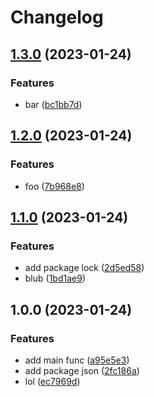 # Changelog

## [1.3.0](https://github.com/luismeyer/test/compare/v1.2.0...v1.3.0) (2023-01-24)


### Features

* bar ([bc1bb7d](https://github.com/luismeyer/test/commit/bc1bb7dd5a6aec33a06e34adeb872b1d56fdd679))

## [1.2.0](https://github.com/luismeyer/test/compare/v1.1.0...v1.2.0) (2023-01-24)


### Features

* foo ([7b968e8](https://github.com/luismeyer/test/commit/7b968e81238eee351d0e603dfadf09a6e2ba1ac0))

## [1.1.0](https://github.com/luismeyer/test/compare/v1.0.0...v1.1.0) (2023-01-24)


### Features

* add package lock ([2d5ed58](https://github.com/luismeyer/test/commit/2d5ed584734698dd8afa6e11c32136bd1c89d66d))
* blub ([1bd1ae9](https://github.com/luismeyer/test/commit/1bd1ae9f7df4e7618c810c39079737f114d20993))

## 1.0.0 (2023-01-24)


### Features

* add main func ([a95e5e3](https://github.com/luismeyer/test/commit/a95e5e31177255cd06724f94397607d620210541))
* add package json ([2fc186a](https://github.com/luismeyer/test/commit/2fc186a90f5ef20165a30b1cc7355821b138e752))
* lol ([ec7969d](https://github.com/luismeyer/test/commit/ec7969d6ac2ebb86d81787775fa2cecd5bb42597))
